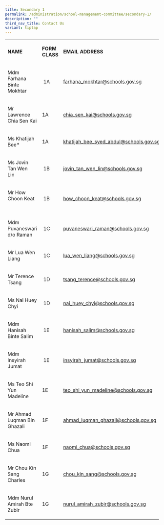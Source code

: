 ```yaml
---
title: Secondary 1
permalink: /administration/school-management-committee/secondary-1/
description: ""
third_nav_title: Contact Us
variant: tiptap
---
```

<table><tbody><tr><td rowspan="1" colspan="1"><p><strong>NAME</strong></p></td><td rowspan="1" colspan="1"><p><strong>FORM CLASS</strong></p></td><td rowspan="1" colspan="1"><p><strong>EMAIL ADDRESS</strong></p></td></tr><tr><td rowspan="1" colspan="1"><p>Mdm Farhana Binte Mokhtar</p></td><td rowspan="1" colspan="1"><p>&nbsp;1A</p></td><td rowspan="1" colspan="1"><p><a href="mailto:farhana_mokhtar@schools.gov.sg" rel="noopener noreferrer nofollow" target="_blank"><u>farhana_mokhtar@schools.gov.sg</u></a>&nbsp;</p></td></tr><tr><td rowspan="1" colspan="1"><p>Mr Lawrence Chia Sen Kai</p></td><td rowspan="1" colspan="1"><p>1A</p></td><td rowspan="1" colspan="1"><p><a href="mailto:chia_sen_kai@schools.gov.sg" rel="noopener noreferrer nofollow" target="_blank">chia_sen_kai@schools.gov.sg</a></p></td></tr><tr><td rowspan="1" colspan="1"><p>Ms Khatijah Bee*</p></td><td rowspan="1" colspan="1"><p>1A</p></td><td rowspan="1" colspan="1"><p><a href="mailto:khatijah_bee_syed_abdul@schools.gov.sg" rel="noopener noreferrer nofollow" target="_blank"><u>khatijah_bee_syed_abdul@schools.gov.sg</u></a></p></td></tr><tr><td rowspan="1" colspan="1"><p>Ms Jovin Tan Wen Lin&nbsp;&nbsp;&nbsp; &nbsp;&nbsp;&nbsp; &nbsp;&nbsp;&nbsp; &nbsp;&nbsp;&nbsp; &nbsp;</p></td><td rowspan="1" colspan="1"><p>&nbsp;1B</p></td><td rowspan="1" colspan="1"><p><a href="mailto:jovin_tan_wen_lin@schools.gov.sg" rel="noopener noreferrer nofollow" target="_blank"><u>jovin_tan_wen_lin@schools.gov.sg</u></a></p></td></tr><tr><td rowspan="1" colspan="1"><p>Mr How Choon Keat&nbsp; &nbsp;&nbsp;&nbsp; &nbsp;&nbsp;&nbsp; &nbsp;</p></td><td rowspan="1" colspan="1"><p>&nbsp;1B</p></td><td rowspan="1" colspan="1"><p><a href="mailto:how_choon_keat@schools.gov.sg" rel="noopener noreferrer nofollow" target="_blank"><u>how_choon_keat@schools.gov.sg</u></a></p></td></tr><tr><td rowspan="1" colspan="1"><p>Mdm Puvaneswari d/o Raman</p></td><td rowspan="1" colspan="1"><p>&nbsp;1C</p></td><td rowspan="1" colspan="1"><p><a href="mailto:puvaneswari_raman@schools.gov.sg" rel="noopener noreferrer nofollow" target="_blank"><u>puvaneswari_raman@schools.gov.sg</u></a></p></td></tr><tr><td rowspan="1" colspan="1"><p>Mr Lua Wen Liang</p></td><td rowspan="1" colspan="1"><p>&nbsp;1C</p></td><td rowspan="1" colspan="1"><p><a href="mailto:lua_wen_liang@schools.gov.sg" rel="noopener noreferrer nofollow" target="_blank"><u>lua_wen_liang@schools.gov.sg</u></a></p></td></tr><tr><td rowspan="1" colspan="1"><p>Mr Terence Tsang</p></td><td rowspan="1" colspan="1"><p>&nbsp;1D</p></td><td rowspan="1" colspan="1"><p><a href="mailto:tsang_terence@schools.gov.sg" rel="noopener noreferrer nofollow" target="_blank"><u>tsang_terence@schools.gov.sg</u></a></p></td></tr><tr><td rowspan="1" colspan="1"><p>Ms Nai Huey Chyi&nbsp;</p></td><td rowspan="1" colspan="1"><p>&nbsp;1D</p></td><td rowspan="1" colspan="1"><p><a href="mailto:nai_huey_chyi@schools.gov.sg" rel="noopener noreferrer nofollow" target="_blank"><u>nai_huey_chyi@schools.gov.sg</u></a></p></td></tr><tr><td rowspan="1" colspan="1"><p>Mdm Hanisah Binte Salim</p></td><td rowspan="1" colspan="1"><p>&nbsp;1E</p></td><td rowspan="1" colspan="1"><p><a href="mailto:hanisah_salim@schools.gov.sg" rel="noopener noreferrer nofollow" target="_blank"><u>hanisah_salim@schools.gov.sg</u></a></p></td></tr><tr><td rowspan="1" colspan="1"><p>Mdm Insyirah Jumat&nbsp;&nbsp; &nbsp;</p></td><td rowspan="1" colspan="1"><p>&nbsp;1E</p></td><td rowspan="1" colspan="1"><p><a href="mailto:insyirah_jumat@schools.gov.sg" rel="noopener noreferrer nofollow" target="_blank">insyirah_jumat@schools.gov.sg</a></p></td></tr><tr><td rowspan="1" colspan="1"><p>Ms Teo Shi Yun Madeline</p></td><td rowspan="1" colspan="1"><p>1E</p></td><td rowspan="1" colspan="1"><p><a href="mailto:teo_shi_yun_madeline@schools.gov.sg" rel="noopener noreferrer nofollow" target="_blank"><u>teo_shi_yun_madeline@schools.gov.sg</u></a></p></td></tr><tr><td rowspan="1" colspan="1"><p>Mr Ahmad Luqman Bin Ghazali</p></td><td rowspan="1" colspan="1"><p>1F</p></td><td rowspan="1" colspan="1"><p><a href="mailto:ahmad_luqman_ghazali@schools.gov.sg" rel="noopener noreferrer nofollow" target="_blank"><u>ahmad_luqman_ghazali@schools.gov.sg</u></a></p></td></tr><tr><td rowspan="1" colspan="1"><p>Ms Naomi Chua</p></td><td rowspan="1" colspan="1"><p>1F</p></td><td rowspan="1" colspan="1"><p><a href="mailto:naomi_chua@schools.gov.sg" rel="noopener noreferrer nofollow" target="_blank"><u>naomi_chua@schools.gov.sg</u></a></p></td></tr><tr><td rowspan="1" colspan="1"><p>Mr Chou Kin Sang Charles</p></td><td rowspan="1" colspan="1"><p>1G</p></td><td rowspan="1" colspan="1"><p><a href="mailto:chou_kin_sang@schools.gov.sg" rel="noopener noreferrer nofollow" target="_blank"><u>chou_kin_sang@schools.gov.sg</u></a></p></td></tr><tr><td rowspan="1" colspan="1"><p>Mdm Nurul Amirah Bte Zubir</p></td><td rowspan="1" colspan="1"><p>1G</p></td><td rowspan="1" colspan="1"><p><a href="mailto:nurul_amirah_zubir@schools.gov.sg" rel="noopener noreferrer nofollow" target="_blank"><u>nurul_amirah_zubir@schools.gov.sg</u></a></p></td></tr></tbody></table><p></p>
